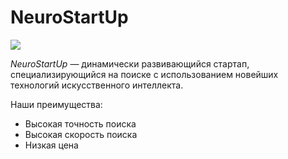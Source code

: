# NeuroStartUp

![](https://netology-code.github.io/git-homeworks/introduction/assets/logo.png)

*NeuroStartUp* — динамически развивающийся стартап, специализирующийся на поиске с использованием новейших технологий искусственного интеллекта.
 
Наши преимущества:

- Высокая точность поиска
- Высокая скорость поиска
- Низкая цена